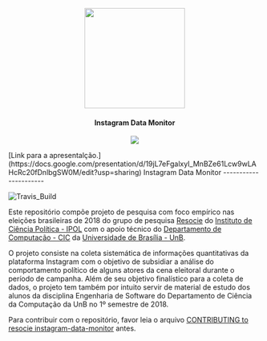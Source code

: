 <p align="center">
  <img src="http://pngimg.com/uploads/instagram/instagram_PNG1.png"
			width="200px"/>
  <h4 align="center">Instagram Data Monitor</h4>
  <p align="center">
    <img src="https://img.shields.io/badge/platform-macOS%20%7C%20Linux-lightgrey.svg"/>
  </p>
</p>
[Link para a apresentalção.](https://docs.google.com/presentation/d/19jL7eFgalxyI_MnBZe61Lcw9wLAHcRc20fDnlbgSW0M/edit?usp=sharing)
Instagram Data Monitor
----------------------

![Travis_Build](https://travis-ci.org/unb-cic-esw/instagram-data-monitor.svg?branch=master)

Este repositório compõe projeto de pesquisa com foco empírico nas eleições
brasileiras de 2018 do grupo de pesquisa [Resocie](http://resocie.org) do
[Instituto de Ciência Política - IPOL](http://ipol.unb.br/) com o apoio técnico
do [Departamento de Computação - CIC](http://www.cic.unb.br/) da
[Universidade de Brasília - UnB](http://unb.br).

O projeto consiste na coleta sistemática de informações quantitativas da
plataforma Instagram com o objetivo de subsidiar a análise do comportamento
político de alguns atores da cena eleitoral durante o período de campanha.
Além de seu objetivo finalístico para a coleta de dados, o projeto tem também
por intuito servir de material de estudo dos alunos da disciplina Engenharia
de Software do Departamento de Ciência da Computação da UnB no 1º semestre de
2018.

Para contribuir com o repositório, favor leia o arquivo
[CONTRIBUTING to resocie instagram-data-monitor](CONTRIBUTING.md) antes.
